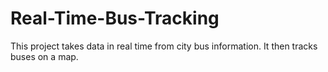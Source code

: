 # Real-Time-Bus-Tracking
This project takes data in real time from city bus information. It then tracks buses on a map.
